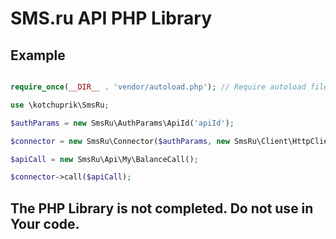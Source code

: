 # SMS.ru API PHP Library

## Example

```php

require_once(__DIR__ . 'vendor/autoload.php'); // Require autoload file generated by Composer

use \kotchuprik\SmsRu;

$authParams = new SmsRu\AuthParams\ApiId('apiId');

$connector = new SmsRu\Connector($authParams, new SmsRu\Client\HttpClient());

$apiCall = new SmsRu\Api\My\BalanceCall();

$connector->call($apiCall);
```

## The PHP Library is not completed. Do not use in Your code.

